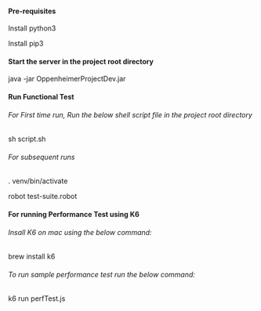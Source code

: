 #### Pre-requisites
Install python3

Install pip3


#### Start the server in the project root directory
java -jar OppenheimerProjectDev.jar


#### Run Functional Test 
###### For First time run, Run the below shell script file in the project root directory
sh script.sh
###### For subsequent runs
. venv/bin/activate

robot test-suite.robot


#### For running Performance Test using K6
###### Insall K6 on mac using the below command:
brew install k6
###### To run sample performance test run the below command:
k6 run perfTest.js
